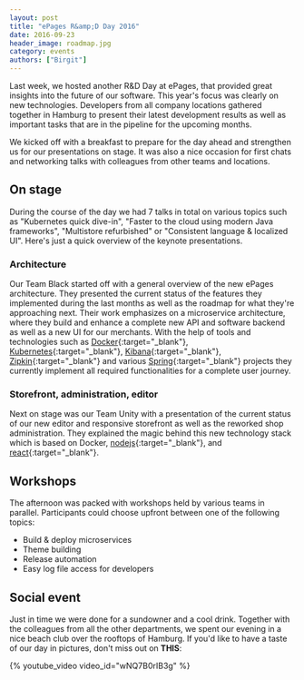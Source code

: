 ```yaml
---
layout: post
title: "ePages R&amp;D Day 2016"
date: 2016-09-23
header_image: roadmap.jpg
category: events
authors: ["Birgit"]
---
```


Last week, we hosted another R&amp;D Day at ePages, that provided great insights into the future of our software.
This year's focus was clearly on new technologies.
Developers from all company locations gathered together in Hamburg to present their latest development results as well as important tasks that are in the pipeline for the upcoming months.

We kicked off with a breakfast to prepare for the day ahead and strengthen us for our presentations on stage.
It was also a nice occasion for first chats and networking talks with colleagues from other teams and locations.

## On stage

During the course of the day we had 7 talks in total on various topics such as "Kubernetes quick dive-in", "Faster to the cloud using modern Java frameworks", "Multistore refurbished" or "Consistent language & localized UI".
Here's just a quick overview of the keynote presentations.

### Architecture

Our Team Black started off with a general overview of the new ePages architecture.
They presented the current status of the features they implemented during the last months as well as the roadmap for what they're approaching next.
Their work emphasizes on a microservice architecture, where they build and enhance a complete new API and software backend as well as a new UI for our merchants.
With the help of tools and technologies such as [Docker](https://www.docker.com/){:target="_blank"}, [Kubernetes](http://kubernetes.io/){:target="_blank"}, [Kibana](https://www.elastic.co/products/kibana){:target="_blank"}, [Zipkin](http://zipkin.io/){:target="_blank"} and various [Spring](https://spring.io/){:target="_blank"} projects they currently implement all required functionalities for a complete user journey.

### Storefront, administration, editor

Next on stage was our Team Unity with a presentation of the current status of our new editor and responsive storefront as well as the reworked shop administration.
They explained the magic behind this new technology stack which is based on Docker, [nodejs](https://nodejs.org/en/){:target="_blank"}, and [react](https://facebook.github.io/react/index.html){:target="_blank"}.

## Workshops

The afternoon was packed with workshops held by various teams in parallel.
Participants could choose upfront between one of the following topics:

* Build & deploy microservices
* Theme building
* Release automation
* Easy log file access for developers

## Social event

Just in time we were done for a sundowner and a cool drink.
Together with the colleagues from all the other departments, we spent our evening in a nice beach club over the rooftops of Hamburg.
If you'd like to have a taste of our day in pictures, don't miss out on **THIS**:

{% youtube_video video_id="wNQ7B0rIB3g" %}
